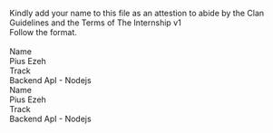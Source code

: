 Kindly add your name to this file as an attestion to abide by the Clan Guidelines and the Terms of The Internship v1
<br/> Follow the format.<br/>
<br/>
Name
<br/> 
Pius Ezeh
<br/>
Track<br/>
Backend ApI - Nodejs
<br/>
Name</br>
Pius Ezeh 
<br/>
Track<br/>
Backend ApI - Nodejs
